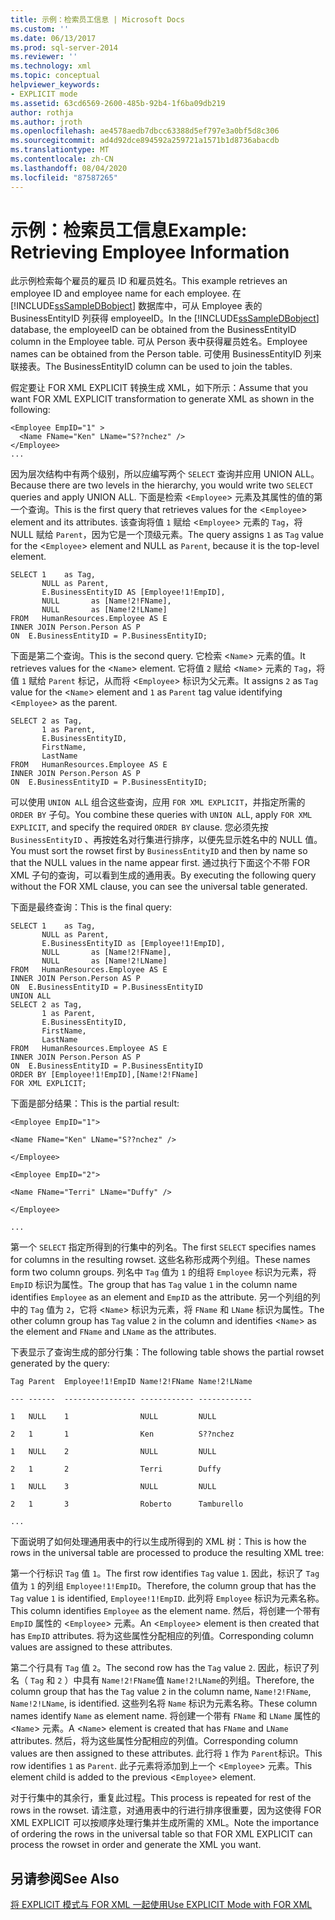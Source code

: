 ```yaml
---
title: 示例：检索员工信息 | Microsoft Docs
ms.custom: ''
ms.date: 06/13/2017
ms.prod: sql-server-2014
ms.reviewer: ''
ms.technology: xml
ms.topic: conceptual
helpviewer_keywords:
- EXPLICIT mode
ms.assetid: 63cd6569-2600-485b-92b4-1f6ba09db219
author: rothja
ms.author: jroth
ms.openlocfilehash: ae4578aedb7dbcc63388d5ef797e3a0bf5d8c306
ms.sourcegitcommit: ad4d92dce894592a259721a1571b1d8736abacdb
ms.translationtype: MT
ms.contentlocale: zh-CN
ms.lasthandoff: 08/04/2020
ms.locfileid: "87587265"
---
```

# <a name="example-retrieving-employee-information"></a><span data-ttu-id="47f49-102">示例：检索员工信息</span><span class="sxs-lookup"><span data-stu-id="47f49-102">Example: Retrieving Employee Information</span></span>
  <span data-ttu-id="47f49-103">此示例检索每个雇员的雇员 ID 和雇员姓名。</span><span class="sxs-lookup"><span data-stu-id="47f49-103">This example retrieves an employee ID and employee name for each employee.</span></span> <span data-ttu-id="47f49-104">在 [!INCLUDE[ssSampleDBobject](../../includes/sssampledbobject-md.md)] 数据库中，可从 Employee 表的 BusinessEntityID 列获得 employeeID。</span><span class="sxs-lookup"><span data-stu-id="47f49-104">In the [!INCLUDE[ssSampleDBobject](../../includes/sssampledbobject-md.md)] database, the employeeID can be obtained from the BusinessEntityID column in the Employee table.</span></span> <span data-ttu-id="47f49-105">可从 Person 表中获得雇员姓名。</span><span class="sxs-lookup"><span data-stu-id="47f49-105">Employee names can be obtained from the Person table.</span></span> <span data-ttu-id="47f49-106">可使用 BusinessEntityID 列来联接表。</span><span class="sxs-lookup"><span data-stu-id="47f49-106">The BusinessEntityID column can be used to join the tables.</span></span>  
  
 <span data-ttu-id="47f49-107">假定要让 FOR XML EXPLICIT 转换生成 XML，如下所示：</span><span class="sxs-lookup"><span data-stu-id="47f49-107">Assume that you want FOR XML EXPLICIT transformation to generate XML as shown in the following:</span></span>  
  
```  
<Employee EmpID="1" >  
  <Name FName="Ken" LName="S??nchez" />  
</Employee>  
...  
```  
  
 <span data-ttu-id="47f49-108">因为层次结构中有两个级别，所以应编写两个 `SELECT` 查询并应用 UNION ALL。</span><span class="sxs-lookup"><span data-stu-id="47f49-108">Because there are two levels in the hierarchy, you would write two `SELECT` queries and apply UNION ALL.</span></span> <span data-ttu-id="47f49-109">下面是检索 <`Employee`> 元素及其属性的值的第一个查询。</span><span class="sxs-lookup"><span data-stu-id="47f49-109">This is the first query that retrieves values for the <`Employee`> element and its attributes.</span></span> <span data-ttu-id="47f49-110">该查询将值 `1` 赋给 <`Employee`> 元素的 `Tag`，将 NULL 赋给 `Parent`，因为它是一个顶级元素。</span><span class="sxs-lookup"><span data-stu-id="47f49-110">The query assigns `1` as `Tag` value for the <`Employee`> element and NULL as `Parent`, because it is the top-level element.</span></span>  
  
```  
SELECT 1    as Tag,  
       NULL as Parent,  
       E.BusinessEntityID AS [Employee!1!EmpID],  
       NULL       as [Name!2!FName],  
       NULL       as [Name!2!LName]  
FROM   HumanResources.Employee AS E  
INNER JOIN Person.Person AS P  
ON  E.BusinessEntityID = P.BusinessEntityID;  
```  
  
 <span data-ttu-id="47f49-111">下面是第二个查询。</span><span class="sxs-lookup"><span data-stu-id="47f49-111">This is the second query.</span></span> <span data-ttu-id="47f49-112">它检索 <`Name`> 元素的值。</span><span class="sxs-lookup"><span data-stu-id="47f49-112">It retrieves values for the <`Name`> element.</span></span> <span data-ttu-id="47f49-113">它将值 `2` 赋给 <`Name`> 元素的 `Tag`，将值 `1` 赋给 `Parent` 标记，从而将 <`Employee`> 标识为父元素。</span><span class="sxs-lookup"><span data-stu-id="47f49-113">It assigns `2` as `Tag` value for the <`Name`> element and `1` as `Parent` tag value identifying <`Employee`> as the parent.</span></span>  
  
```  
SELECT 2 as Tag,  
       1 as Parent,  
       E.BusinessEntityID,  
       FirstName,   
       LastName   
FROM   HumanResources.Employee AS E  
INNER JOIN Person.Person AS P  
ON  E.BusinessEntityID = P.BusinessEntityID;  
```  
  
 <span data-ttu-id="47f49-114">可以使用 `UNION AL`L 组合这些查询，应用 `FOR XML EXPLICIT`，并指定所需的 `ORDER BY` 子句。</span><span class="sxs-lookup"><span data-stu-id="47f49-114">You combine these queries with `UNION AL`L, apply `FOR XML EXPLICIT`, and specify the required `ORDER BY` clause.</span></span> <span data-ttu-id="47f49-115">您必须先按 `BusinessEntityID` 、再按姓名对行集进行排序，以便先显示姓名中的 NULL 值。</span><span class="sxs-lookup"><span data-stu-id="47f49-115">You must sort the rowset first by `BusinessEntityID` and then by name so that the NULL values in the name appear first.</span></span> <span data-ttu-id="47f49-116">通过执行下面这个不带 FOR XML 子句的查询，可以看到生成的通用表。</span><span class="sxs-lookup"><span data-stu-id="47f49-116">By executing the following query without the FOR XML clause, you can see the universal table generated.</span></span>  
  
 <span data-ttu-id="47f49-117">下面是最终查询：</span><span class="sxs-lookup"><span data-stu-id="47f49-117">This is the final query:</span></span>  
  
```  
SELECT 1    as Tag,  
       NULL as Parent,  
       E.BusinessEntityID as [Employee!1!EmpID],  
       NULL       as [Name!2!FName],  
       NULL       as [Name!2!LName]  
FROM   HumanResources.Employee AS E  
INNER JOIN Person.Person AS P  
ON  E.BusinessEntityID = P.BusinessEntityID  
UNION ALL  
SELECT 2 as Tag,  
       1 as Parent,  
       E.BusinessEntityID,  
       FirstName,   
       LastName   
FROM   HumanResources.Employee AS E  
INNER JOIN Person.Person AS P  
ON  E.BusinessEntityID = P.BusinessEntityID  
ORDER BY [Employee!1!EmpID],[Name!2!FName]  
FOR XML EXPLICIT;  
```  
  
 <span data-ttu-id="47f49-118">下面是部分结果：</span><span class="sxs-lookup"><span data-stu-id="47f49-118">This is the partial result:</span></span>  
  
 `<Employee EmpID="1">`  
  
 `<Name FName="Ken" LName="S??nchez" />`  
  
 `</Employee>`  
  
 `<Employee EmpID="2">`  
  
 `<Name FName="Terri" LName="Duffy" />`  
  
 `</Employee>`  
  
 `...`  
  
 <span data-ttu-id="47f49-119">第一个 `SELECT` 指定所得到的行集中的列名。</span><span class="sxs-lookup"><span data-stu-id="47f49-119">The first `SELECT` specifies names for columns in the resulting rowset.</span></span> <span data-ttu-id="47f49-120">这些名称形成两个列组。</span><span class="sxs-lookup"><span data-stu-id="47f49-120">These names form two column groups.</span></span> <span data-ttu-id="47f49-121">列名中 `Tag` 值为 `1` 的组将 `Employee` 标识为元素，将 `EmpID` 标识为属性。</span><span class="sxs-lookup"><span data-stu-id="47f49-121">The group that has `Tag` value `1` in the column name identifies `Employee` as an element and `EmpID` as the attribute.</span></span> <span data-ttu-id="47f49-122">另一个列组的列中的 `Tag` 值为 `2`，它将 <`Name`> 标识为元素，将 `FName` 和 `LName` 标识为属性。</span><span class="sxs-lookup"><span data-stu-id="47f49-122">The other column group has `Tag` value `2` in the column and identifies <`Name`> as the element and `FName` and `LName` as the attributes.</span></span>  
  
 <span data-ttu-id="47f49-123">下表显示了查询生成的部分行集：</span><span class="sxs-lookup"><span data-stu-id="47f49-123">The following table shows the partial rowset generated by the query:</span></span>  
  
 `Tag Parent  Employee!1!EmpID Name!2!FName Name!2!LName`  
  
 `--- ------  ---------------- ------------ ------------`  
  
 `1   NULL    1                NULL         NULL`  
  
 `2   1       1                Ken          S??nchez`  
  
 `1   NULL    2                NULL         NULL`  
  
 `2   1       2                Terri        Duffy`  
  
 `1   NULL    3                NULL         NULL`  
  
 `2   1       3                Roberto      Tamburello`  
  
 `...`  
  
 <span data-ttu-id="47f49-124">下面说明了如何处理通用表中的行以生成所得到的 XML 树：</span><span class="sxs-lookup"><span data-stu-id="47f49-124">This is how the rows in the universal table are processed to produce the resulting XML tree:</span></span>  
  
 <span data-ttu-id="47f49-125">第一个行标识 `Tag` 值 `1`。</span><span class="sxs-lookup"><span data-stu-id="47f49-125">The first row identifies `Tag` value `1`.</span></span> <span data-ttu-id="47f49-126">因此，标识了 `Tag` 值为 `1` 的列组 `Employee!1!EmpID`。</span><span class="sxs-lookup"><span data-stu-id="47f49-126">Therefore, the column group that has the `Tag` value `1` is identified, `Employee!1!EmpID`.</span></span> <span data-ttu-id="47f49-127">此列将 `Employee` 标识为元素名称。</span><span class="sxs-lookup"><span data-stu-id="47f49-127">This column identifies `Employee` as the element name.</span></span> <span data-ttu-id="47f49-128">然后，将创建一个带有 `EmpID` 属性的 <`Employee`> 元素。</span><span class="sxs-lookup"><span data-stu-id="47f49-128">An <`Employee`> element is then created that has `EmpID` attributes.</span></span> <span data-ttu-id="47f49-129">将为这些属性分配相应的列值。</span><span class="sxs-lookup"><span data-stu-id="47f49-129">Corresponding column values are assigned to these attributes.</span></span>  
  
 <span data-ttu-id="47f49-130">第二个行具有 `Tag` 值 `2`。</span><span class="sxs-lookup"><span data-stu-id="47f49-130">The second row has the `Tag` value `2`.</span></span> <span data-ttu-id="47f49-131">因此，标识了列名（ `Tag` 和 `2` ）中具有 `Name!2!FName`值 `Name!2!LName`的列组。</span><span class="sxs-lookup"><span data-stu-id="47f49-131">Therefore, the column group that has the `Tag` value `2` in the column name, `Name!2!FName`, `Name!2!LName`, is identified.</span></span> <span data-ttu-id="47f49-132">这些列名将 `Name` 标识为元素名称。</span><span class="sxs-lookup"><span data-stu-id="47f49-132">These column names identify `Name` as element name.</span></span> <span data-ttu-id="47f49-133">将创建一个带有 `FName` 和 `LName` 属性的 <`Name`> 元素。</span><span class="sxs-lookup"><span data-stu-id="47f49-133">A <`Name`> element is created that has `FName` and `LName` attributes.</span></span> <span data-ttu-id="47f49-134">然后，将为这些属性分配相应的列值。</span><span class="sxs-lookup"><span data-stu-id="47f49-134">Corresponding column values are then assigned to these attributes.</span></span> <span data-ttu-id="47f49-135">此行将 `1` 作为 `Parent`标识。</span><span class="sxs-lookup"><span data-stu-id="47f49-135">This row identifies `1` as `Parent`.</span></span> <span data-ttu-id="47f49-136">此子元素将添加到上一个 <`Employee`> 元素。</span><span class="sxs-lookup"><span data-stu-id="47f49-136">This element child is added to the previous <`Employee`> element.</span></span>  
  
 <span data-ttu-id="47f49-137">对于行集中的其余行，重复此过程。</span><span class="sxs-lookup"><span data-stu-id="47f49-137">This process is repeated for rest of the rows in the rowset.</span></span> <span data-ttu-id="47f49-138">请注意，对通用表中的行进行排序很重要，因为这使得 FOR XML EXPLICIT 可以按顺序处理行集并生成所需的 XML。</span><span class="sxs-lookup"><span data-stu-id="47f49-138">Note the importance of ordering the rows in the universal table so that FOR XML EXPLICIT can process the rowset in order and generate the XML you want.</span></span>  
  
## <a name="see-also"></a><span data-ttu-id="47f49-139">另请参阅</span><span class="sxs-lookup"><span data-stu-id="47f49-139">See Also</span></span>  
 [<span data-ttu-id="47f49-140">将 EXPLICIT 模式与 FOR XML 一起使用</span><span class="sxs-lookup"><span data-stu-id="47f49-140">Use EXPLICIT Mode with FOR XML</span></span>](use-explicit-mode-with-for-xml.md)  
  
  
